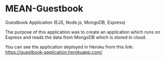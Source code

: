 # MEAN-Guestbook
Guestbook Application (EJS, Node.js, MongoDB, Express)

The purpose of this application was to create an application which runs on Express and reads the data from MongoDB which is stored in cloud.

You can see the application deployed in Heroku from this link: https://guestbook-application.herokuapp.com/ 
